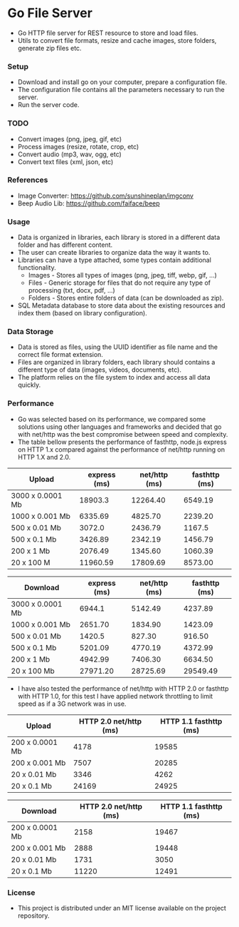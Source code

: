 # Go File Server
- Go HTTP file server for REST resource to store and load files.
- Utils to convert file formats, resize and cache images, store folders, generate zip files etc.



### Setup

- Download and install go on your computer, prepare a configuration file.
- The configuration file contains all the parameters necessary to run the server.
- Run the server code.


### TODO
 - Convert images (png, jpeg, gif, etc)
 - Process images (resize, rotate, crop, etc) 
 - Convert audio (mp3, wav, ogg, etc)
 - Convert text files (xml, json, etc)


### References
 - Image Converter: https://github.com/sunshineplan/imgconv
 - Beep Audio Lib: https://github.com/faiface/beep


### Usage

- Data is organized in libraries, each library is stored in a different data folder and has different content.
- The user can create libraries to organize data the way it wants to.
- Libraries can have a type attached, some types contain additional functionality.
  - Images - Stores all types of images (png, jpeg, tiff, webp, gif, ...)
  - Files - Generic storage for files that do not require any type of processing (txt, docx, pdf, ...)
  - Folders - Stores entire folders of data (can be downloaded as zip).
- SQL Metadata database to store data about the existing resources and index them (based on library configuration).



### Data Storage

- Data is stored as files, using the UUID identifier as file name and the correct file format extension.
- Files are organized in library folders, each library should contains a different type of data (images, videos, documents, etc).
- The platform relies on the file system to index and access all data quickly.



### Performance

- Go was selected based on its performance, we compared some solutions using other languages and frameworks and decided that go with net/http was the best compromise between speed and complexity.
- The table bellow presents the performance of fasthttp, node.js express on HTTP 1.x compared against the performance of net/http running on HTTP 1.X and 2.0.

| Upload            | express  (ms) | net/http  (ms) | fasthttp (ms) |
| ----------------- | ------------- | -------------- | ------------- |
| 3000  x 0.0001 Mb | 18903.3       | 12264.40       | 6549.19       |
| 1000  x 0.001 Mb  | 6335.69       | 4825.70        | 2239.20       |
| 500  x 0.01 Mb    | 3072.0        | 2436.79        | 1167.5        |
| 500  x 0.1 Mb     | 3426.89       | 2342.19        | 1456.79       |
| 200  x 1 Mb       | 2076.49       | 1345.60        | 1060.39       |
| 20  x 100 M       | 11960.59      | 17809.69       | 8573.00       |

| Download          | express (ms) | net/http (ms) | fasthttp (ms) |
| ----------------- | ------------ | ------------- | ------------- |
| 3000  x 0.0001 Mb | 6944.1       | 5142.49       | 4237.89       |
| 1000  x 0.001 Mb  | 2651.70      | 1834.90       | 1423.09       |
| 500  x 0.01 Mb    | 1420.5       | 827.30        | 916.50        |
| 500  x 0.1 Mb     | 5201.09      | 4770.19       | 4372.99       |
| 200  x 1 Mb       | 4942.99      | 7406.30       | 6634.50       |
| 20  x 100 Mb      | 27971.20     | 28725.69      | 29549.49      |

- I have also tested the performance of net/http with HTTP 2.0 or fasthttp with HTTP 1.0, for this test I have applied network throttling to limit speed as if a 3G network was in use.

| Upload           | HTTP  2.0  net/http  (ms) | HTTP  1.1  fasthttp (ms) |
| ---------------- | ------------------------- | ------------------------ |
| 200  x 0.0001 Mb | 4178                      | 19585                    |
| 200  x 0.001 Mb  | 7507                      | 20285                    |
| 20  x 0.01 Mb    | 3346                      | 4262                     |
| 20  x 0.1 Mb     | 24169                     | 24925                    |

| Download         | HTTP  2.0  net/http  (ms) | HTTP  1.1  fasthttp (ms) |
| ---------------- | ------------------------- | ------------------------ |
| 200  x 0.0001 Mb | 2158                      | 19467                    |
| 200  x 0.001 Mb  | 2888                      | 19448                    |
| 20  x 0.01 Mb    | 1731                      | 3050                     |
| 20  x 0.1 Mb     | 11220                     | 12491                    |

### License

- This project is distributed under an MIT license available on the project repository.
